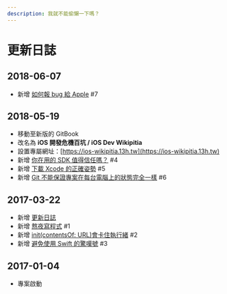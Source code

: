 ```yaml
---
description: 我就不能偷懶一下嗎？
---
```


# 更新日誌

## 2018-06-07

* 新增 [如何報 bug 給 Apple](file-a-radar.md) \#7

## 2018-05-19

* 移動至新版的 GitBook
* 改名為 **iOS 開發危機百坑 / iOS Dev Wikipitia**
* 設置專屬網址：[https://ios-wikipitia.13h.tw](https://ios-wikipitia.13h.tw)
* 新增 [你在用的 SDK 值得信任嗎？](third-party-pitfalls/trusting-sdks.md) \#4
* 新增 [下載 Xcode 的正確姿勢](xcode-pitfalls/download-xcode.md) \#5
* 新增 [Git 不能保證專案在每台電腦上的狀態完全一樣](git-pitfalls/git-cannot-promise.md) \#6

## 2017-03-22

* 新增 [更新日誌](changelog.md)
* 新增 [熬夜寫程式](bad-habits/late-night.md) \#1
* 新增 [init\(contentsOf: URL\)會卡住執行緒](foundation-pitfalls/contentsof-url.md) \#2
* 新增 [避免使用 Swift 的驚嘆號](swift-pitfalls/avoid-exclamation.md) \#3

## 2017-01-04

* 專案啟動



